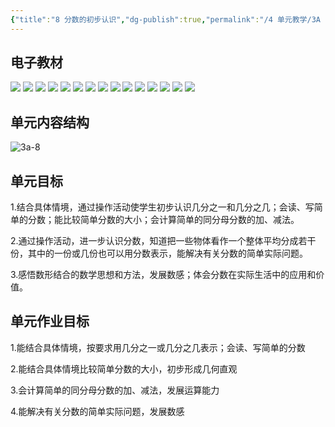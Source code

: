 ```yaml
---
{"title":"8 分数的初步认识","dg-publish":true,"permalink":"/4 单元教学/3A 三上/8 分数的初步认识/","dgPassFrontmatter":true,"noteIcon":""}
---
```





## 电子教材

<p class="grid-4">
	<img loading="lazy" decoding="async" src="https://download.pep.com.cn/xsxjc/22xjcsx31x/files/mobile/95.jpg">
	<img loading="lazy" decoding="async" src="https://download.pep.com.cn/xsxjc/22xjcsx31x/files/mobile/96.jpg">
	<img loading="lazy" decoding="async" src="https://download.pep.com.cn/xsxjc/22xjcsx31x/files/mobile/97.jpg">
	<img loading="lazy" decoding="async" src="https://download.pep.com.cn/xsxjc/22xjcsx31x/files/mobile/98.jpg">
	<img loading="lazy" decoding="async" src="https://download.pep.com.cn/xsxjc/22xjcsx31x/files/mobile/99.jpg">
	<img loading="lazy" decoding="async" src="https://download.pep.com.cn/xsxjc/22xjcsx31x/files/mobile/100.jpg">
	<img loading="lazy" decoding="async" src="https://download.pep.com.cn/xsxjc/22xjcsx31x/files/mobile/101.jpg">
	<img loading="lazy" decoding="async" src="https://download.pep.com.cn/xsxjc/22xjcsx31x/files/mobile/102.jpg">
	<img loading="lazy" decoding="async" src="https://download.pep.com.cn/xsxjc/22xjcsx31x/files/mobile/103.jpg">
	<img loading="lazy" decoding="async" src="https://download.pep.com.cn/xsxjc/22xjcsx31x/files/mobile/104.jpg">
	<img loading="lazy" decoding="async" src="https://download.pep.com.cn/xsxjc/22xjcsx31x/files/mobile/105.jpg">
	<img loading="lazy" decoding="async" src="https://download.pep.com.cn/xsxjc/22xjcsx31x/files/mobile/106.jpg">
	<img loading="lazy" decoding="async" src="https://download.pep.com.cn/xsxjc/22xjcsx31x/files/mobile/107.jpg">
	<img loading="lazy" decoding="async" src="https://download.pep.com.cn/xsxjc/22xjcsx31x/files/mobile/108.jpg">
	<img loading="lazy" decoding="async" src="https://download.pep.com.cn/xsxjc/22xjcsx31x/files/mobile/109.jpg">
</p>


## 单元内容结构

![3a-8](https://r2.edui123.com/2023/05/3a-8.png)

## 单元目标

1.结合具体情境，通过操作活动使学生初步认识几分之一和几分之几；会读、写简单的分数；能比较简单分数的大小；会计算简单的同分母分数的加、减法。

2.通过操作活动，进一步认识分数，知道把一些物体看作一个整体平均分成若干份，其中的一份或几份也可以用分数表示，能解决有关分数的简单实际问题。

3.感悟数形结合的数学思想和方法，发展数感；体会分数在实际生活中的应用和价值。

## 单元作业目标

1.能结合具体情境，按要求用几分之一或几分之几表示；会读、写简单的分数

2.能结合具体情境比较简单分数的大小，初步形成几何直观

3.会计算简单的同分母分数的加、减法，发展运算能力

4.能解决有关分数的简单实际问题，发展数感
